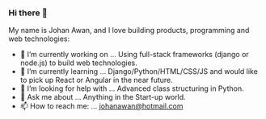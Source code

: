 ### Hi there 👋

My name is Johan Awan, and I love building products, programming and web technologies:

- 🔭 I’m currently working on ...   Using full-stack frameworks (django or node.js) to build web technologies.
- 🌱 I’m currently learning ... Django/Python/HTML/CSS/JS and would like to pick up React or Angular in the near future.
- 🤔 I’m looking for help with ... Advanced class structuring in Python.
- 💬 Ask me about ... Anything in the Start-up world.
- 📫 How to reach me: ... johanawan@hotmail.com
